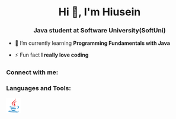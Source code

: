 <h1 align="center">Hi 👋, I'm Hiusein</h1>
<h3 align="center">Java student at Software University(SoftUni)</h3>

- 🌱 I’m currently learning **Programming Fundamentals with Java**

- ⚡ Fun fact **I really love coding**

<h3 align="left">Connect with me:</h3>
<p align="left">
</p>

<h3 align="left">Languages and Tools:</h3>
<p align="left"> <a href="https://www.java.com" target="_blank" rel="noreferrer"> <img src="https://raw.githubusercontent.com/devicons/devicon/master/icons/java/java-original.svg" alt="java" width="40" height="40"/> </a> </p>
